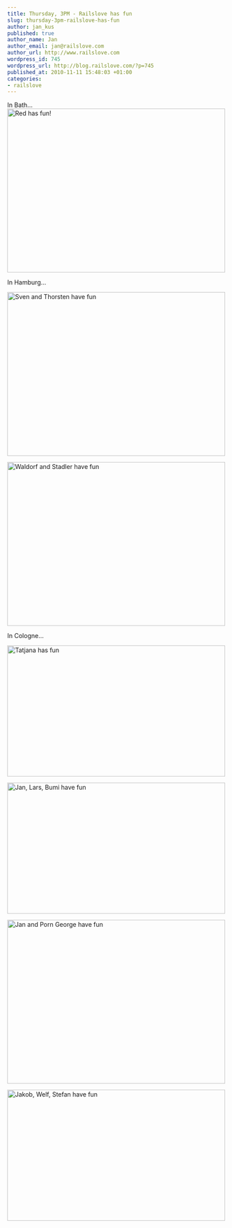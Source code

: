 ```yaml
--- 
title: Thursday, 3PM - Railslove has fun
slug: thursday-3pm-railslove-has-fun
author: jan_kus
published: true
author_name: Jan
author_email: jan@railslove.com
author_url: http://www.railslove.com
wordpress_id: 745
wordpress_url: http://blog.railslove.com/?p=745
published_at: 2010-11-11 15:48:03 +01:00
categories: 
- railslove
---
```

In Bath...
<a href="http://www.ipernity.com/doc/koos/9429042"><img src="http://u1.ipernity.com/17/90/42/9429042.cbc14af7.500.jpg" width="500" height="375" alt="Red has fun!" border="0"/></a>

In Hamburg...

<a href="http://www.ipernity.com/doc/koos/9429132"><img src="http://u1.ipernity.com/17/91/32/9429132.4248a8ac.500.jpg" width="500" height="375" alt="Sven and Thorsten have fun" border="0"/></a>

<a href="http://www.ipernity.com/doc/koos/9429149"><img src="http://u1.ipernity.com/17/91/49/9429149.6303f508.500.jpg" width="500" height="375" alt="Waldorf  and Stadler have fun" border="0"/></a>

In Cologne...

<a href="http://www.ipernity.com/doc/koos/9429039"><img src="http://u1.ipernity.com/17/90/39/9429039.2450ae8b.500.jpg" width="500" height="300" alt="Tatjana has fun" border="0"/></a>

<a href="http://www.ipernity.com/doc/koos/9429041"><img src="http://u1.ipernity.com/17/90/41/9429041.bd798dc6.500.jpg" width="500" height="300" alt="Jan, Lars, Bumi have fun" border="0"/></a>

<a href="http://www.ipernity.com/doc/koos/9429081"><img src="http://u1.ipernity.com/17/90/81/9429081.75faa5b9.500.jpg" width="500" height="375" alt="Jan and Porn George have fun" border="0"/></a>

<a href="http://www.ipernity.com/doc/koos/9429040"><img src="http://u1.ipernity.com/17/90/40/9429040.e914abc7.500.jpg" width="500" height="300" alt="Jakob, Welf, Stefan have fun" border="0"/></a>
